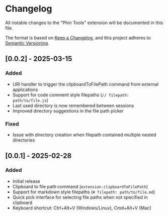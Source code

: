 # Changelog

All notable changes to the "Phin Tools" extension will be documented in this file.

The format is based on [Keep a Changelog](https://keepachangelog.com/en/1.0.0/),
and this project adheres to [Semantic Versioning](https://semver.org/spec/v2.0.0.html).

## [0.0.2] - 2025-03-15

### Added
- URI handler to trigger the clipboardToFilePath command from external applications
- Support for code comment style filepaths (`// filepath: path/to/file.js`)
- Last used directory is now remembered between sessions
- Improved directory suggestions in the file path picker

### Fixed
- Issue with directory creation when filepath contained multiple nested directories

## [0.0.1] - 2025-02-28

### Added
- Initial release
- Clipboard to file path command (`extension.clipboardToFilePath`)
- Support for markdown style filepaths (`# filepath: path/to/file.md`)
- Quick pick interface for selecting file paths when not specified in clipboard
- Keyboard shortcut: Ctrl+Alt+V (Windows/Linux), Cmd+Alt+V (Mac)